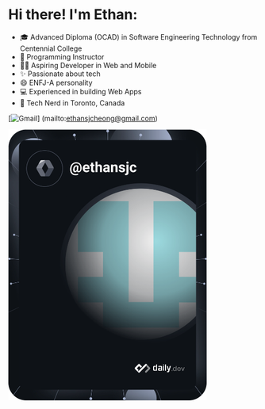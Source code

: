 # Hi there! I'm Ethan:
* 🎓 Advanced Diploma (OCAD) in Software Engineering Technology from Centennial College
* 🏢 Programming Instructor
* 👩‍💻 Aspiring Developer in Web and Mobile
* ✨ Passionate about tech
* 😄 ENFJ-A personality
* 💻 Experienced in building Web Apps
* 📍  Tech Nerd in Toronto, Canada

[![Gmail](https://img.shields.io/badge/-GMAIL-D14836?style=for-the-badge&logo=gmail&logoColor=white)]
(mailto:ethansjcheong@gmail.com)

<a href="https://app.daily.dev/ethansjc">
<img src="https://github.com/ethansjc/ethansjc/blob/main/devcard.svg" width="400px" alt="Ethan's Dev Card"/></a>


<!--
**ethansjc/ethansjc** is a ✨ _special_ ✨ repository because its `README.md` (this file) appears on your GitHub profile.

Here are some ideas to get you started:

- 🔭 I’m currently working on ...
- 🌱 I’m currently learning ...
- 👯 I’m looking to collaborate on ...
- 🤔 I’m looking for help with ...
- 💬 Ask me about ...
- 📫 How to reach me: ...
- 😄 Pronouns: ...
- ⚡ Fun fact: ...
-->
